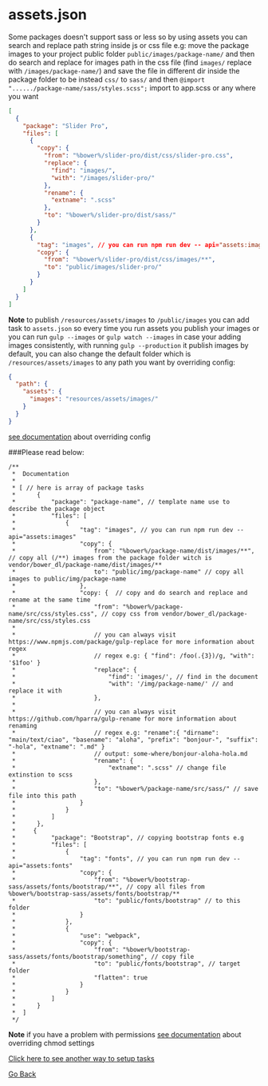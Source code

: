 


# assets.json 

Some packages doesn't support sass or less so by using assets you can search and replace path string inside js or css file e.g:
move the package images to your project public folder `public/images/package-name/`
and then do search and replace for images path in the css file (find `images/` replace with `/images/package-name/`) and save the file in different dir inside the package folder to be instead `css/` to `sass/` and then `@import "....../package-name/sass/styles.scss";` import to app.scss or any where you want
```json
[
  {
    "package": "Slider Pro",
    "files": [
      {
        "copy": {
          "from": "%bower%/slider-pro/dist/css/slider-pro.css",
          "replace": {
            "find": "images/",
            "with": "/images/slider-pro/"
          },
          "rename": {
            "extname": ".scss"
          },
          "to": "%bower%/slider-pro/dist/sass/"
        }
      },
      {
        "tag": "images", // you can run npm run dev -- api="assets:images"
        "copy": {
          "from": "%bower%/slider-pro/dist/css/images/**",
          "to": "public/images/slider-pro/"
        }
      }
    ]
  }
]
```

**Note** to publish `/resources/assets/images` to `/public/images` you can add task to `assets.json` so every time you run assets you publish your images or you can run `gulp --images` or `gulp watch --images` in case your adding images consistently, with running `gulp --production` it publish images by default, you can also change the default folder which is `/resources/assets/images` to any path you want by overriding config:
 
```json
{
  "path": {
    "assets": {
      "images": "resources/assets/images/"
    }
  }
}
```
[see documentation](config.md) about overriding config

###Please read below:
```
/**
 *  Documentation
 *
 * [ // here is array of package tasks
 *      { 
 *          "package": "package-name", // template name use to describe the package object
 *          "files": [
 *              {
 *                  "tag": "images", // you can run npm run dev -- api="assets:images"
 *                  "copy": {
 *                      from": "%bower%/package-name/dist/images/**", // copy all (/**) images from the package folder witch is vendor/bower_dl/package-name/dist/images/**
 *                      to": "public/img/package-name" // copy all images to public/img/package-name
 *                  },
 *                  "copy: {  // copy and do search and replace and rename at the same time
 *                      "from": "%bower%/package-name/src/css/styles.css", // copy css from vendor/bower_dl/package-name/src/css/styles.css
 *
 *                      // you can always visit https://www.npmjs.com/package/gulp-replace for more information about regex
 *                      // regex e.g: { "find": /foo(.{3})/g, "with": '$1foo' }
 *                      "replace": {
 *                          "find": 'images/', // find in the document
 *                          "with": '/img/package-name/' // and replace it with
 *                      },
 *
 *                      // you can always visit https://github.com/hparra/gulp-rename for more information about renaming
 *                      // regex e.g: "rename":{ "dirname": "main/text/ciao", "basename": "aloha", "prefix": "bonjour-", "suffix": "-hola", "extname": ".md" }
 *                      // output: some-where/bonjour-aloha-hola.md
 *                      "rename": {
 *                          "extname": ".scss" // change file extinstion to scss
 *                      },
 *                      "to": "%bower%/package-name/src/sass/" // save file into this path
 *                  }
 *              }
 *          ]
 *      },
 *     { 
 *          "package": "Bootstrap", // copying bootstrap fonts e.g
 *          "files": [
 *              {
 *                  "tag": "fonts", // you can run npm run dev -- api="assets:fonts"
 *                  "copy": {
 *                      "from": "%bower%/bootstrap-sass/assets/fonts/bootstrap/**", // copy all files from %bower%/bootstrap-sass/assets/fonts/bootstrap/**
 *                      "to": "public/fonts/bootstrap" // to this folder
 *                  }
 *              },
 *              {
 *                  "use": "webpack",
 *                  "copy": {
 *                      "from": "%bower%/bootstrap-sass/assets/fonts/bootstrap/something", // copy file 
 *                      "to": "public/fonts/bootstrap", // target folder
 *                      "flatten": true
 *                  }
 *              }
 *          ]
 *      }
 *  ]
 */
```

**Note** if you have a problem with permissions [see documentation](config.md) about overriding chmod settings

[Click here to see another way to setup tasks](tasks.md)

[Go Back](../README.md)
